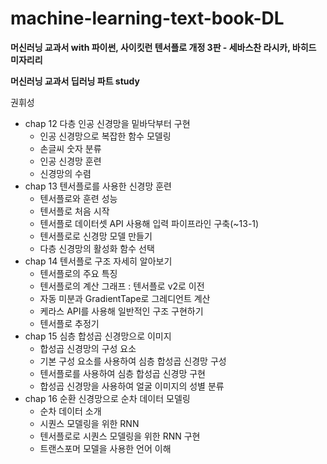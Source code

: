 # machine-learning-text-book-DL

__머신러닝 교과서 with 파이썬, 사이킷런 텐서플로 개정 3판 - 세바스찬 라시카, 바히드 미자리리__

__머신러닝 교과서 딥러닝 파트 study__

권휘성

+ chap 12 다층 인공 신경망을 밑바닥부터 구현
  - 인공 신경망으로 복잡한 함수 모델링
  - 손글씨 숫자 분류
  - 인공 신경망 훈련
  - 신경망의 수렴
+ chap 13 텐서플로를 사용한 신경망 훈련
  - 텐서플로와 훈련 성능
  - 텐서플로 처음 시작
  - 텐서플로 데이터셋 API 사용해 입력 파이프라인 구축(~13-1)
  - 텐서플로로 신경망 모델 만들기
  - 다층 신경망의 활성화 함수 선택
+ chap 14 텐서플로 구조 자세히 알아보기
  - 텐서플로의 주요 특징
  - 텐서플로의 계산 그래프 : 텐서플로 v2로 이전
  - 자동 미분과 GradientTape로 그레디언트 계산
  - 케라스 API를 사용해 일반적인 구조 구현하기
  - 텐서플로 추정기
+ chap 15 심층 합성곱 신경망으로 이미지 
  - 합성곱 신경망의 구성 요소
  - 기본 구성 요소를 사용하여 심층 합성곱 신경망 구성
  - 텐서플로를 사용하여 심층 합성곱 신경망 구현
  - 합성곱 신경망을 사용하여 얼굴 이미지의 성별 분류
+ chap 16 순환 신경망으로 순차 데이터 모델링
  - 순차 데이터 소개
  - 시퀀스 모델링을 위한 RNN
  - 텐서플로로 시퀀스 모델링을 위한 RNN 구현
  - 트랜스포머 모델을 사용한 언어 이해
